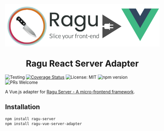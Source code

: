 <p align="center" style="color: #343a40">
  <p align="center" >
    <img src="repository-assets/logo.png" alt="Ragu" align="center">
  </p>
  <h1 align="center">Ragu React Server Adapter</h1>
</p>

![Testing](https://github.com/ragu-framework/ragu-vue-server-adapter/workflows/Testing/badge.svg)
[![Coverage Status](https://coveralls.io/repos/github/ragu-framework/ragu-vue-server-adapter/badge.svg?branch=main)](https://coveralls.io/github/ragu-framework/ragu-vue-server-adapter?branch=main)
![License: MIT](https://img.shields.io/badge/License-MIT-blue.svg)
![npm version](https://badge.fury.io/js/ragu-vue-server-adapter.svg)
![PRs Welcome](https://img.shields.io/badge/PRs-welcome-brightgreen.svg)
 

A Vue.js adapter for [Ragu Server - A micro-frontend framework](https://ragu-framework.github.io).

## Installation

```shell script
npm install ragu-server
npm install ragu-vue-server-adapter
```
